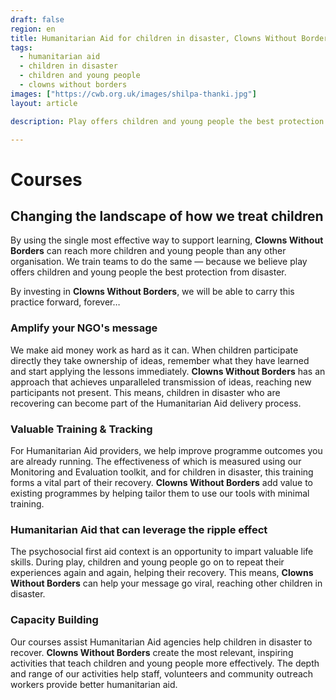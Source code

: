 ```yaml
---
draft: false
region: en
title: Humanitarian Aid for children in disaster, Clowns Without Borders
tags:
  - humanitarian aid
  - children in disaster
  - children and young people
  - clowns without borders
images: ["https://cwb.org.uk/images/shilpa-thanki.jpg"]
layout: article

description: Play offers children and young people the best protection from disaster. Discover how Clowns Without Borders can deliver better NGO results on programmes you already run.

---
```


# Courses

## Changing the landscape of how we treat&nbsp;children

By using the single most effective way to support learning, **Clowns Without Borders** can reach more children and young people than any other organisation. We train teams to do the same — because we believe play offers children and young people the best protection from disaster.

By investing in **Clowns Without Borders**, we will be able to carry this practice forward,&nbsp;forever…

<!--
-->

### Amplify your NGO's message

We make aid money work as hard as it can. When children participate directly they take ownership of ideas, remember what they have learned and start applying the lessons immediately. **Clowns Without Borders** has an approach that achieves unparalleled transmission of ideas, reaching new participants not present. This means, children in disaster who are recovering can become part of the Humanitarian Aid delivery process.


### Valuable Training & Tracking

For Humanitarian Aid providers, we help improve programme outcomes you are already running. The effectiveness of which is measured using our Monitoring and Evaluation toolkit, and for children in disaster, this training forms a vital part of their recovery. **Clowns Without Borders** add value to existing programmes by helping tailor them to use our tools with minimal training.

### Humanitarian Aid that can leverage the ripple effect

The psychosocial first aid context is an opportunity to impart valuable life skills. During play, children and young people go on to repeat their experiences again and again, helping their recovery. This means, **Clowns Without Borders** can help your message go viral, reaching other children in disaster.

### Capacity Building

Our courses assist Humanitarian Aid agencies help children in disaster to recover. **Clowns Without Borders** create the most relevant, inspiring activities that teach children and young people more effectively. The depth and range of our activities help staff, volunteers and community outreach workers provide better humanitarian aid.
